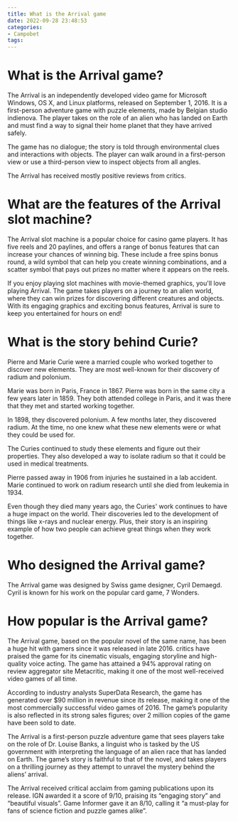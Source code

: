 ```yaml
---
title: What is the Arrival game
date: 2022-09-28 23:48:53
categories:
- Campobet
tags:
---
```



#  What is the Arrival game?

The Arrival is an independently developed video game for Microsoft Windows, OS X, and Linux platforms, released on September 1, 2016. It is a first-person adventure game with puzzle elements, made by Belgian studio indienova. The player takes on the role of an alien who has landed on Earth and must find a way to signal their home planet that they have arrived safely.

The game has no dialogue; the story is told through environmental clues and interactions with objects. The player can walk around in a first-person view or use a third-person view to inspect objects from all angles. 

The Arrival has received mostly positive reviews from critics.

#  What are the features of the Arrival slot machine?

The Arrival slot machine is a popular choice for casino game players. It has five reels and 20 paylines, and offers a range of bonus features that can increase your chances of winning big. These include a free spins bonus round, a wild symbol that can help you create winning combinations, and a scatter symbol that pays out prizes no matter where it appears on the reels.

If you enjoy playing slot machines with movie-themed graphics, you'll love playing Arrival. The game takes players on a journey to an alien world, where they can win prizes for discovering different creatures and objects. With its engaging graphics and exciting bonus features, Arrival is sure to keep you entertained for hours on end!

#  What is the story behind Curie?

Pierre and Marie Curie were a married couple who worked together to discover new elements. They are most well-known for their discovery of radium and polonium.

Marie was born in Paris, France in 1867. Pierre was born in the same city a few years later in 1859. They both attended college in Paris, and it was there that they met and started working together.

In 1898, they discovered polonium. A few months later, they discovered radium. At the time, no one knew what these new elements were or what they could be used for.

The Curies continued to study these elements and figure out their properties. They also developed a way to isolate radium so that it could be used in medical treatments.

Pierre passed away in 1906 from injuries he sustained in a lab accident. Marie continued to work on radium research until she died from leukemia in 1934.

Even though they died many years ago, the Curies' work continues to have a huge impact on the world. Their discoveries led to the development of things like x-rays and nuclear energy. Plus, their story is an inspiring example of how two people can achieve great things when they work together.

#  Who designed the Arrival game?

The Arrival game was designed by Swiss game designer, Cyril Demaegd. Cyril is known for his work on the popular card game, 7 Wonders.

#  How popular is the Arrival game?

The Arrival game, based on the popular novel of the same name, has been a huge hit with gamers since it was released in late 2016. critics have praised the game for its cinematic visuals, engaging storyline and high-quality voice acting. The game has attained a 94% approval rating on review aggregator site Metacritic, making it one of the most well-received video games of all time.

According to industry analysts SuperData Research, the game has generated over $90 million in revenue since its release, making it one of the most commercially successful video games of 2016. The game’s popularity is also reflected in its strong sales figures; over 2 million copies of the game have been sold to date.

The Arrival is a first-person puzzle adventure game that sees players take on the role of Dr. Louise Banks, a linguist who is tasked by the US government with interpreting the language of an alien race that has landed on Earth. The game’s story is faithful to that of the novel, and takes players on a thrilling journey as they attempt to unravel the mystery behind the aliens’ arrival.

The Arrival received critical acclaim from gaming publications upon its release. IGN awarded it a score of 9/10, praising its “engaging story” and “beautiful visuals”. Game Informer gave it an 8/10, calling it “a must-play for fans of science fiction and puzzle games alike”.